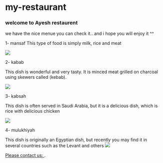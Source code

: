 # my-restaurant

### welcome to Ayesh restaurent 

we have the nice menue you can check it.. and i hope you will enjoy it ^^

1- mansaf 
 This type of food is simply milk, rice and meat

  ![](https://aau.ac.ae/uploads/editor/source/-.jpg)

 2- kabab

  This dish is wonderful and very tasty. It is minced meat grilled on charcoal using skewers called (kebab).

  ![](https://kitchen.sayidaty.net/uploads/small/3a/3acd154e7887e1813e6e1b7007982879_w750_h750.jpg)

  3- kabsah

  This dish is often served in Saudi Arabia, but it is a delicious dish, which is rice with delicious chicken

  ![](https://www.sba7almatbakh.com/wp-content/uploads/2022/04/%D8%B7%D8%B1%D9%8A%D9%82%D8%A9-%D8%B9%D9%85%D9%84-%D9%83%D8%A8%D8%B3%D8%A9-%D8%AF%D8%AC%D8%A7%D8%AC-%D8%B1%D9%87%D9%8A%D8%A8%D9%87-750x470.jpg)

4- mulukhiyah

This dish is originally an Egyptian dish, but recently you may find it in several countries such as the Levant and others
 ![](https://modo3.com/thumbs/fit630x300/45188/1566802829/%D8%B7%D8%B1%D9%8A%D9%82%D8%A9_%D8%B9%D9%85%D9%84_%D8%A7%D9%84%D9%85%D9%84%D9%88%D8%AE%D9%8A%D8%A9.jpg)


 [Please contact us: ](https://www.facebook.com/mhyy.aldyn.9).

